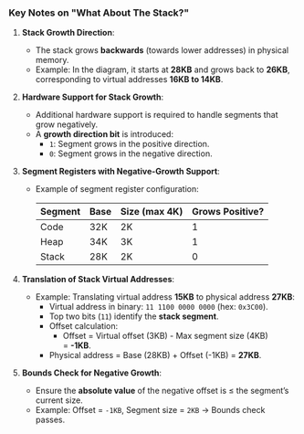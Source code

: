 ### Key Notes on "What About The Stack?"

1. **Stack Growth Direction**:
    
    - The stack grows **backwards** (towards lower addresses) in physical memory.
    - Example: In the diagram, it starts at **28KB** and grows back to **26KB**, corresponding to virtual addresses **16KB to 14KB**.
2. **Hardware Support for Stack Growth**:
    
    - Additional hardware support is required to handle segments that grow negatively.
    - A **growth direction bit** is introduced:
        - `1`: Segment grows in the positive direction.
        - `0`: Segment grows in the negative direction.
3. **Segment Registers with Negative-Growth Support**:
    
    - Example of segment register configuration:
        
        |Segment|Base|Size (max 4K)|Grows Positive?|
        |---|---|---|---|
        |Code|32K|2K|1|
        |Heap|34K|3K|1|
        |Stack|28K|2K|0|
        
4. **Translation of Stack Virtual Addresses**:
    
    - Example: Translating virtual address **15KB** to physical address **27KB**:
        - Virtual address in binary: `11 1100 0000 0000` (hex: `0x3C00`).
        - Top two bits (`11`) identify the **stack segment**.
        - Offset calculation:
            - Offset = Virtual offset (3KB) - Max segment size (4KB) = **-1KB**.
        - Physical address = Base (28KB) + Offset (-1KB) = **27KB**.
5. **Bounds Check for Negative Growth**:
    
    - Ensure the **absolute value** of the negative offset is ≤ the segment’s current size.
    - Example: Offset = `-1KB`, Segment size = `2KB` → Bounds check passes.
